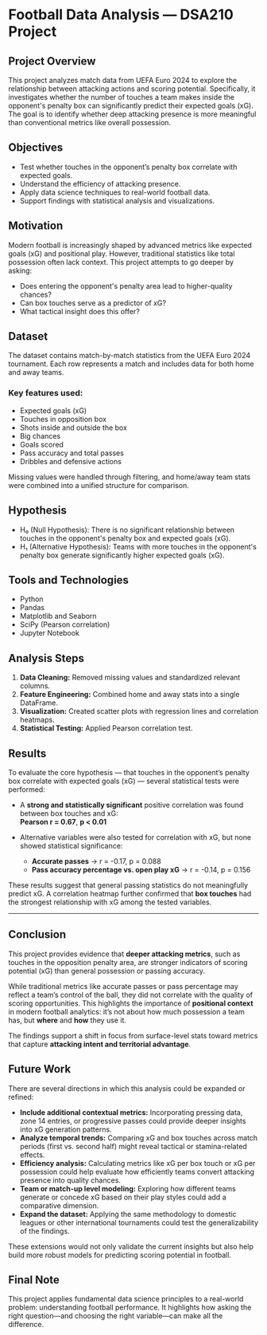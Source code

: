 
# Football Data Analysis — DSA210 Project

## Project Overview

This project analyzes match data from UEFA Euro 2024 to explore the relationship between attacking actions and scoring potential. Specifically, it investigates whether the number of touches a team makes inside the opponent's penalty box can significantly predict their expected goals (xG). The goal is to identify whether deep attacking presence is more meaningful than conventional metrics like overall possession.

## Objectives

- Test whether touches in the opponent’s penalty box correlate with expected goals.
- Understand the efficiency of attacking presence.
- Apply data science techniques to real-world football data.
- Support findings with statistical analysis and visualizations.

## Motivation

Modern football is increasingly shaped by advanced metrics like expected goals (xG) and positional play. However, traditional statistics like total possession often lack context. This project attempts to go deeper by asking:

- Does entering the opponent's penalty area lead to higher-quality chances?
- Can box touches serve as a predictor of xG?
- What tactical insight does this offer?

## Dataset

The dataset contains match-by-match statistics from the UEFA Euro 2024 tournament. Each row represents a match and includes data for both home and away teams.

### Key features used:

- Expected goals (xG)
- Touches in opposition box
- Shots inside and outside the box
- Big chances
- Goals scored
- Pass accuracy and total passes
- Dribbles and defensive actions

Missing values were handled through filtering, and home/away team stats were combined into a unified structure for comparison.

## Hypothesis

- H₀ (Null Hypothesis): There is no significant relationship between touches in the opponent's penalty box and expected goals (xG).
- H₁ (Alternative Hypothesis): Teams with more touches in the opponent's penalty box generate significantly higher expected goals (xG).

## Tools and Technologies

- Python
- Pandas
- Matplotlib and Seaborn
- SciPy (Pearson correlation)
- Jupyter Notebook

## Analysis Steps

1. **Data Cleaning:** Removed missing values and standardized relevant columns.
2. **Feature Engineering:** Combined home and away stats into a single DataFrame.
3. **Visualization:** Created scatter plots with regression lines and correlation heatmaps.
4. **Statistical Testing:** Applied Pearson correlation test.
## Results

To evaluate the core hypothesis — that touches in the opponent’s penalty box correlate with expected goals (xG) — several statistical tests were performed:

- A **strong and statistically significant** positive correlation was found between box touches and xG:  
  **Pearson r = 0.67**, **p < 0.01**

- Alternative variables were also tested for correlation with xG, but none showed statistical significance:
  - **Accurate passes** → r = -0.17, p = 0.088
  - **Pass accuracy percentage vs. open play xG** → r = -0.14, p = 0.156

These results suggest that general passing statistics do not meaningfully predict xG. A correlation heatmap further confirmed that **box touches** had the strongest relationship with xG among the tested variables.

---

## Conclusion

This project provides evidence that **deeper attacking metrics**, such as touches in the opposition penalty area, are stronger indicators of scoring potential (xG) than general possession or passing accuracy.

While traditional metrics like accurate passes or pass percentage may reflect a team’s control of the ball, they did not correlate with the quality of scoring opportunities. This highlights the importance of **positional context** in modern football analytics: it’s not about how much possession a team has, but **where** and **how** they use it.

The findings support a shift in focus from surface-level stats toward metrics that capture **attacking intent and territorial advantage**.

## Future Work

There are several directions in which this analysis could be expanded or refined:

- **Include additional contextual metrics:** Incorporating pressing data, zone 14 entries, or progressive passes could provide deeper insights into xG generation patterns.
- **Analyze temporal trends:** Comparing xG and box touches across match periods (first vs. second half) might reveal tactical or stamina-related effects.
- **Efficiency analysis:** Calculating metrics like xG per box touch or xG per possession could help evaluate how efficiently teams convert attacking presence into quality chances.
- **Team or match-up level modeling:** Exploring how different teams generate or concede xG based on their play styles could add a comparative dimension.
- **Expand the dataset:** Applying the same methodology to domestic leagues or other international tournaments could test the generalizability of the findings.

These extensions would not only validate the current insights but also help build more robust models for predicting scoring potential in football.


## Final Note

This project applies fundamental data science principles to a real-world problem: understanding football performance. It highlights how asking the right question—and choosing the right variable—can make all the difference.
